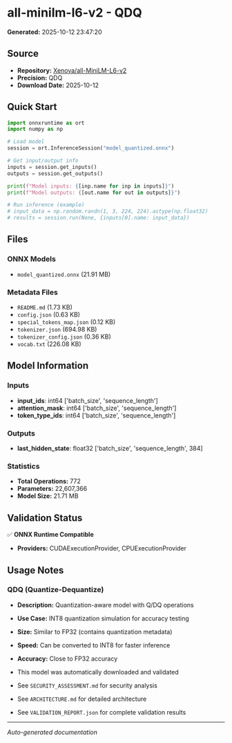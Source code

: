 # all-minilm-l6-v2 - QDQ

**Generated:** 2025-10-12 23:47:20

## Source

- **Repository:** [Xenova/all-MiniLM-L6-v2](https://huggingface.co/Xenova/all-MiniLM-L6-v2)
- **Precision:** QDQ
- **Download Date:** 2025-10-12

## Quick Start

```python
import onnxruntime as ort
import numpy as np

# Load model
session = ort.InferenceSession("model_quantized.onnx")

# Get input/output info
inputs = session.get_inputs()
outputs = session.get_outputs()

print(f"Model inputs: {[inp.name for inp in inputs]}")
print(f"Model outputs: {[out.name for out in outputs]}")

# Run inference (example)
# input_data = np.random.randn(1, 3, 224, 224).astype(np.float32)
# results = session.run(None, {inputs[0].name: input_data})
```

## Files

### ONNX Models

- `model_quantized.onnx` (21.91 MB)

### Metadata Files

- `README.md` (1.73 KB)
- `config.json` (0.63 KB)
- `special_tokens_map.json` (0.12 KB)
- `tokenizer.json` (694.98 KB)
- `tokenizer_config.json` (0.36 KB)
- `vocab.txt` (226.08 KB)

## Model Information

### Inputs

- **input_ids**: int64 ['batch_size', 'sequence_length']
- **attention_mask**: int64 ['batch_size', 'sequence_length']
- **token_type_ids**: int64 ['batch_size', 'sequence_length']

### Outputs

- **last_hidden_state**: float32 ['batch_size', 'sequence_length', 384]

### Statistics

- **Total Operations:** 772
- **Parameters:** 22,607,366
- **Model Size:** 21.71 MB

## Validation Status

✅ **ONNX Runtime Compatible**

- **Providers:** CUDAExecutionProvider, CPUExecutionProvider

## Usage Notes


### QDQ (Quantize-Dequantize)
- **Description:** Quantization-aware model with Q/DQ operations
- **Use Case:** INT8 quantization simulation for accuracy testing
- **Size:** Similar to FP32 (contains quantization metadata)
- **Speed:** Can be converted to INT8 for faster inference
- **Accuracy:** Close to FP32 accuracy

- This model was automatically downloaded and validated
- See `SECURITY_ASSESSMENT.md` for security analysis
- See `ARCHITECTURE.md` for detailed architecture
- See `VALIDATION_REPORT.json` for complete validation results

---

*Auto-generated documentation*
